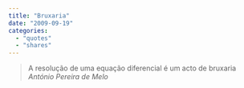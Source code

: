 ```yaml
---
title: "Bruxaria"
date: "2009-09-19"
categories:
  - "quotes"
  - "shares"
---
```


> A resolução de uma equação diferencial é um acto de bruxaria
> <cite>António Pereira de Melo</cite>
